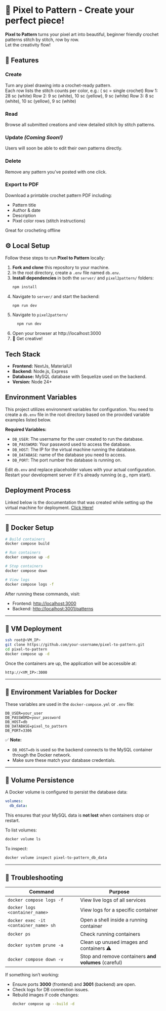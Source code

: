 # 🎨 Pixel to Pattern  - Create your perfect piece!

**Pixel to Pattern** turns your pixel art into beautiful, beginner friendly crochet patterns stitch by stitch, row by row.  
Let the creativity flow!

## 🧶 Features

### Create  
Turn any pixel drawing into a crochet-ready pattern.  
Each row lists the stitch counts per color, e.g.:
        ( sc = single crochet)
        Row 1: 28 sc (white)
        Row 2: 9 sc (white), 10 sc (yellow), 9 sc (white)
        Row 3: 8 sc (white), 10 sc (yellow), 9 sc (white)

### Read  
Browse all submitted creations and view detailed stitch by stitch patterns.

### Update *(Coming Soon!)*  
Users will soon be able to edit their own patterns directly.

### Delete  
Remove any pattern you’ve posted with one click.

### Export to PDF  
Download a printable crochet pattern PDF including:

- Pattern title
- Author & date
- Description
- Pixel color rows (stitch instructions)

Great for crocheting offline

## ⚙️ Local Setup

Follow these steps to run **Pixel to Pattern** locally:

1. **Fork and clone** this repository to your machine.  
2. In the root directory, create a `.env` file named `db.env`.  
3. **Install dependencies** in both the `server/` and `pixel2pattern/` folders:
   ```bash
   npm install
   ```
4. Navigate to `server/` and start the backend:
   ```bash
   npm run dev
   ```
5. Navigate to `pixel2pattern/`
   ```bash
     npm run dev
   ```
6. Open your browser at http://localhost:3000
7. 🎨 Get creative!

## Tech Stack
- **Frontend:** NextJs, MaterialUI
- **Backend:** Node.js, Express
- **Database:** MySQL database with Sequelize used on the backend.
- **Version:** Node 24+

## Environment Variables

This project utilizes environment variables for configuration. You need to create a `db.env` file in the root directory based on the provided variable examples listed below.

   **Required Variables:**

   *   `DB_USER`: The username for the user created to run the database.
   *   `DB_PASSWORD`: Your password used to access the database.
   *   `DB_HOST`: The IP for the virtual machine running the database.
   *   `DB_DATABASE`: name of the database you need to access.
   *   `DB_PORT`: The port number the database is running on.

Edit `db.env` and replace placeholder values with your actual configuration.
Restart your development server if it's already running (e.g., npm start).


## Deployment Process
Linked below is the documentation that was created while setting up the virtual machine for deployment.
[Click Here!](https://loving-eye-8b5.notion.site/VM-Deployment-27e101a39e1480328574fee619f042d8)


---

## 🐳 Docker Setup

```bash
# Build containers
docker compose build

# Run containers
docker compose up -d

# Stop containers
docker compose down

# View logs
docker compose logs -f
```

After running these commands, visit:

- Frontend: [http://localhost:3000](http://localhost:3000)  
- Backend: [http://localhost:3001/patterns](http://localhost:3001/patterns)

---

## 🐳 VM Deployment

```bash
ssh root@<VM_IP>
git clone https://github.com/your-username/pixel-to-pattern.git
cd pixel-to-pattern
docker compose up -d
```

Once the containers are up, the application will be accessible at:
```
http://<VM_IP>:3000
```

---

## 🌿 Environment Variables for Docker

These variables are used in the `docker-compose.yml` or `.env` file:

```
DB_USER=your_user
DB_PASSWORD=your_password
DB_HOST=db
DB_DATABASE=pixel_to_pattern
DB_PORT=3306
```

✅ **Note:**  
- `DB_HOST=db` is used so the backend connects to the MySQL container through the Docker network.  
- Make sure these match your database credentials.

---

## 💾 Volume Persistence

A Docker volume is configured to persist the database data:
```yaml
volumes:
  db_data:
```

This ensures that your MySQL data is **not lost** when containers stop or restart.

To list volumes:
```bash
docker volume ls
```

To inspect:
```bash
docker volume inspect pixel-to-pattern_db_data
```


---

## 🧰 Troubleshooting

| Command                                | Purpose                                    |
|-----------------------------------------|--------------------------------------------|
| `docker compose logs -f`               | View live logs of all services             |
| `docker logs <container_name>`         | View logs for a specific container         |
| `docker exec -it <container_name> sh`  | Open a shell inside a running container   |
| `docker ps`                            | Check running containers                   |
| `docker system prune -a`               | Clean up unused images and containers ⚠️   |
| `docker compose down -v`              | Stop and remove containers **and volumes** (careful) |

If something isn’t working:
- Ensure ports **3000** (frontend) and **3001** (backend) are open.
- Check logs for DB connection issues.
- Rebuild images if code changes:
  ```bash
  docker compose up --build -d
  ```
